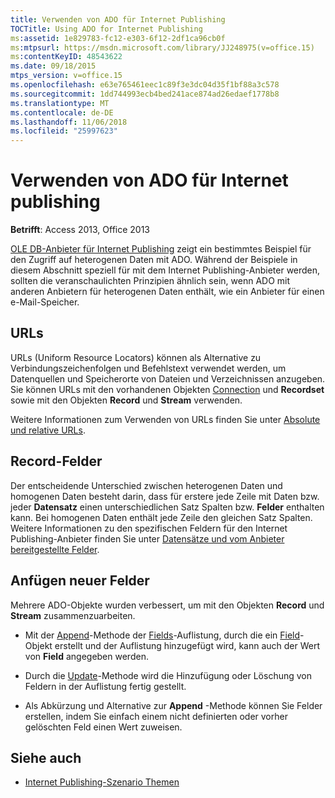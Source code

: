 ```yaml
---
title: Verwenden von ADO für Internet Publishing
TOCTitle: Using ADO for Internet Publishing
ms:assetid: 1e829783-fc12-e303-6f12-2df1ca96cb0f
ms:mtpsurl: https://msdn.microsoft.com/library/JJ248975(v=office.15)
ms:contentKeyID: 48543622
ms.date: 09/18/2015
mtps_version: v=office.15
ms.openlocfilehash: e63e765461eec1c89f3e3dc04d35f1bf88a3c578
ms.sourcegitcommit: 1dd744993ecb4bed241ace874ad26edaef1778b8
ms.translationtype: MT
ms.contentlocale: de-DE
ms.lasthandoff: 11/06/2018
ms.locfileid: "25997623"
---
```

# <a name="using-ado-for-internet-publishing"></a>Verwenden von ADO für Internet publishing


**Betrifft**: Access 2013, Office 2013



[OLE DB-Anbieter für Internet Publishing](the-ole-db-provider-for-internet-publishing.md) zeigt ein bestimmtes Beispiel für den Zugriff auf heterogenen Daten mit ADO. Während der Beispiele in diesem Abschnitt speziell für mit dem Internet Publishing-Anbieter werden, sollten die veranschaulichten Prinzipien ähnlich sein, wenn ADO mit anderen Anbietern für heterogenen Daten enthält, wie ein Anbieter für einen e-Mail-Speicher.

## <a name="urls"></a>URLs

URLs (Uniform Resource Locators) können als Alternative zu Verbindungszeichenfolgen und Befehlstext verwendet werden, um Datenquellen und Speicherorte von Dateien und Verzeichnissen anzugeben. Sie können URLs mit den vorhandenen Objekten [Connection](connection-object-ado.md) und **Recordset** sowie mit den Objekten **Record** und **Stream** verwenden.

Weitere Informationen zum Verwenden von URLs finden Sie unter [Absolute und relative URLs](absolute-and-relative-urls.md).

## <a name="record-fields"></a>Record-Felder

Der entscheidende Unterschied zwischen heterogenen Daten und homogenen Daten besteht darin, dass für erstere jede Zeile mit Daten bzw. jeder **Datensatz** einen unterschiedlichen Satz Spalten bzw. **Felder** enthalten kann. Bei homogenen Daten enthält jede Zeile den gleichen Satz Spalten. Weitere Informationen zu den spezifischen Feldern für den Internet Publishing-Anbieter finden Sie unter [Datensätze und vom Anbieter bereitgestellte Felder](records-and-provider-supplied-fields.md).

## <a name="appending-new-fields"></a>Anfügen neuer Felder

Mehrere ADO-Objekte wurden verbessert, um mit den Objekten **Record** und **Stream** zusammenzuarbeiten.

  - Mit der [Append](fields-collection-ado.md)-Methode der [Fields](append-method-ado.md)-Auflistung, durch die ein [Field](field-object-ado.md)-Objekt erstellt und der Auflistung hinzugefügt wird, kann auch der Wert von **Field** angegeben werden.

  - Durch die [Update](update-method-ado.md)-Methode wird die Hinzufügung oder Löschung von Feldern in der Auflistung fertig gestellt.

  - Als Abkürzung und Alternative zur **Append** -Methode können Sie Felder erstellen, indem Sie einfach einem nicht definierten oder vorher gelöschten Feld einen Wert zuweisen.

## <a name="see-also"></a>Siehe auch

- [Internet Publishing-Szenario Themen](internet-publishing-scenario.md)